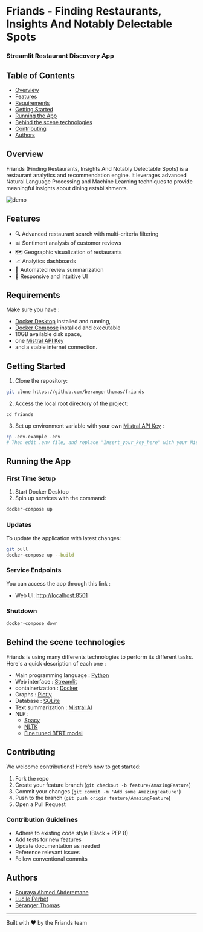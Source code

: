 # Friands - Finding Restaurants, Insights And Notably Delectable Spots
### Streamlit Restaurant Discovery App
## Table of Contents

- [Overview](#overview)
- [Features](#features)
- [Requirements](#requirements)
- [Getting Started](#getting-started)
- [Running the App](#running-the-app)
- [Behind the scene technologies](#behind-the-scene-technologies)
- [Contributing](#contributing)
- [Authors](#authors)  


## Overview

Friands (Finding Restaurants, Insights And Notably Delectable Spots) is a restaurant analytics and recommendation engine. It leverages advanced Natural Language Processing and Machine Learning techniques to provide meaningful insights about dining establishments.

![demo](.github/demo.gif)

## Features

- 🔍 Advanced restaurant search with multi-criteria filtering
- 📊 Sentiment analysis of customer reviews
- 🗺️ Geographic visualization of restaurants
- 📈 Analytics dashboards
- 🤖 Automated review summarization
- 📱 Responsive and intuitive UI

## Requirements

Make sure you have :
- [Docker Desktop](https://docs.docker.com/get-docker/) installed and running,
- [Docker Compose](https://docs.docker.com/compose/install/) installed and executable
- 10GB available disk space,
- one [Mistral API Key](https://console.mistral.ai/api-keys/)
- and a stable internet connection.

## Getting Started

1. Clone the repository:
```bash
git clone https://github.com/berangerthomas/friands
```

2. Access the local root directory of the project:
```
cd friands
```

3. Set up environment variable with your own [Mistral API Key](https://console.mistral.ai/) :
```bash
cp .env.example .env
# Then edit .env file, and replace "Insert_your_key_here" with your Mistral API key
```

## Running the App

### First Time Setup

1. Start Docker Desktop
2. Spin up services with the command:
```bash
docker-compose up
```

### Updates

To update the application with latest changes:

```bash
git pull
docker-compose up --build
```

### Service Endpoints

You can access the app through this link :
- Web UI: [http://localhost:8501](http://localhost:8501)

### Shutdown

```bash
docker-compose down
```

## Behind the scene technologies

Friands is using many differents technologies to perform its different tasks. Here's a quick description of each one :

- Main programming language : [Python](https://www.python.org/)
- Web interface : [Streamlit](https://streamlit.io/)
- containerization : [Docker](https://www.docker.com/)
- Graphs : [Plotly](https://plotly.com/python/)
- Database : [SQLite](https://www.sqlite.org/)
- Text summarization : [Mistral AI](https://mistral.ai)
- NLP :
    - [Spacy](https://spacy.io/)
    - [NLTK](https://www.nltk.org/)
    - [Fine tuned BERT model](https://huggingface.co/nlptown/bert-base-multilingual-uncased-sentiment)


## Contributing

We welcome contributions! Here's how to get started:

1. Fork the repo
2. Create your feature branch (`git checkout -b feature/AmazingFeature`)
3. Commit your changes (`git commit -m 'Add some AmazingFeature'`)
4. Push to the branch (`git push origin feature/AmazingFeature`)
5. Open a Pull Request

### Contribution Guidelines
- Adhere to existing code style (Black + PEP 8)
- Add tests for new features
- Update documentation as needed
- Reference relevant issues
- Follow conventional commits


## Authors
- [Souraya Ahmed Abderemane](https://github.com/Sahm269)
- [Lucile Perbet](https://github.com/lucilecpp)
- [Béranger Thomas](https://github.com/berangerthomas)

---

Built with ❤️ by the Friands team
